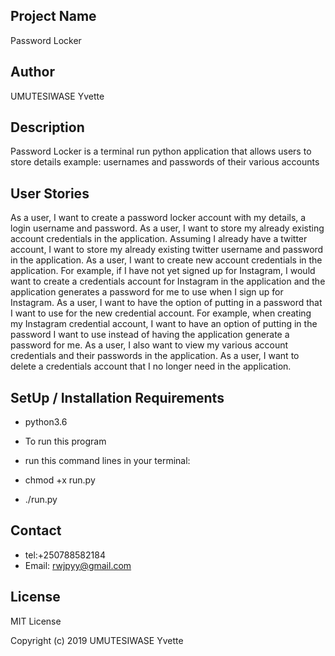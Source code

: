 ## Project Name
Password Locker
## Author
UMUTESIWASE Yvette
## Description
Password Locker is a terminal run python application that allows users to store details example: usernames and passwords of their various accounts
## User Stories
As a user, I want to create a password locker account with my details, a login username and password.
As a user, I want to store my already existing account credentials in the application. Assuming I already have a twitter account, I want to store my already existing twitter username and password in the application.
As a user, I want to create new account credentials in the application. For example, if I have not yet signed up for Instagram, I would want to create a credentials account for Instagram in the application and the application generates a password for me to use when I sign up for Instagram.
As a user, I want to have the option of putting in a password that I want to use for the new credential account. For example, when creating my Instagram credential account, I want to have an option of putting in the password I want to use instead of having the application generate a password for me.
As a user, I also want to view my various account credentials and their passwords in the application.
As a user, I want to delete a credentials account that I no longer need in the application.
## SetUp / Installation Requirements
* python3.6
* To run this program

* run this command lines in your terminal:
* chmod +x run.py
* ./run.py
## Contact
* tel:+250788582184
* Email: rwjpyy@gmail.com
## License
MIT License

Copyright (c) 2019 UMUTESIWASE Yvette
